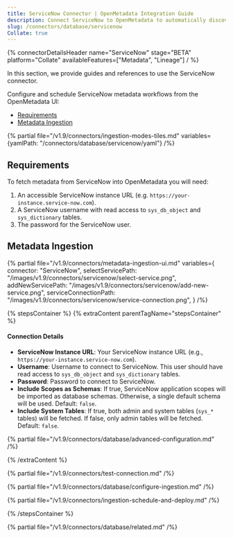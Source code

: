 ```yaml
---
title: ServiceNow Connector | OpenMetadata Integration Guide
description: Connect ServiceNow to OpenMetadata to automatically discover, catalog, and manage your ServiceNow metadata. Step-by-step configuration guide.
slug: /connectors/database/servicenow
Collate: true
---
```


{% connectorDetailsHeader
name="ServiceNow"
stage="BETA"
platform="Collate"
availableFeatures=["Metadata", "Lineage"]
/ %}

In this section, we provide guides and references to use the ServiceNow connector.

Configure and schedule ServiceNow metadata workflows from the OpenMetadata UI:

- [Requirements](#requirements)
- [Metadata Ingestion](#metadata-ingestion)

{% partial file="/v1.9/connectors/ingestion-modes-tiles.md" variables={yamlPath: "/connectors/database/servicenow/yaml"} /%}

## Requirements

To fetch metadata from ServiceNow into OpenMetadata you will need:

1. An accessible ServiceNow instance URL (e.g. `https://your-instance.service-now.com`).
2. A ServiceNow username with read access to `sys_db_object` and `sys_dictionary` tables.
3. The password for the ServiceNow user.

## Metadata Ingestion

{% partial 
  file="/v1.9/connectors/metadata-ingestion-ui.md" 
  variables={
    connector: "ServiceNow", 
    selectServicePath: "/images/v1.9/connectors/servicenow/select-service.png",
    addNewServicePath: "/images/v1.9/connectors/servicenow/add-new-service.png",
    serviceConnectionPath: "/images/v1.9/connectors/servicenow/service-connection.png",
} 
/%}

{% stepsContainer %}
{% extraContent parentTagName="stepsContainer" %}

#### Connection Details

- **ServiceNow Instance URL**: Your ServiceNow instance URL (e.g., `https://your-instance.service-now.com`).
- **Username**: Username to connect to ServiceNow. This user should have read access to `sys_db_object` and `sys_dictionary` tables.
- **Password**: Password to connect to ServiceNow.
- **Include Scopes as Schemas**: If true, ServiceNow application scopes will be imported as database schemas. Otherwise, a single default schema will be used. Default: `false`.
- **Include System Tables**: If true, both admin and system tables (`sys_*` tables) will be fetched. If false, only admin tables will be fetched. Default: `false`.

{% partial file="/v1.9/connectors/database/advanced-configuration.md" /%}

{% /extraContent %}

{% partial file="/v1.9/connectors/test-connection.md" /%}

{% partial file="/v1.9/connectors/database/configure-ingestion.md" /%}

{% partial file="/v1.9/connectors/ingestion-schedule-and-deploy.md" /%}

{% /stepsContainer %}

{% partial file="/v1.9/connectors/database/related.md" /%}